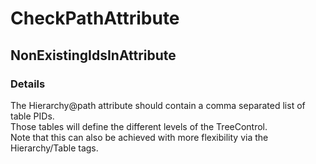 ﻿---  
uid: Validator_18_2_4  
---

# CheckPathAttribute

## NonExistingIdsInAttribute

### Details

The Hierarchy@path attribute should contain a comma separated list of table PIDs.  
Those tables will define the different levels of the TreeControl.  
Note that this can also be achieved with more flexibility via the Hierarchy\/Table tags.
